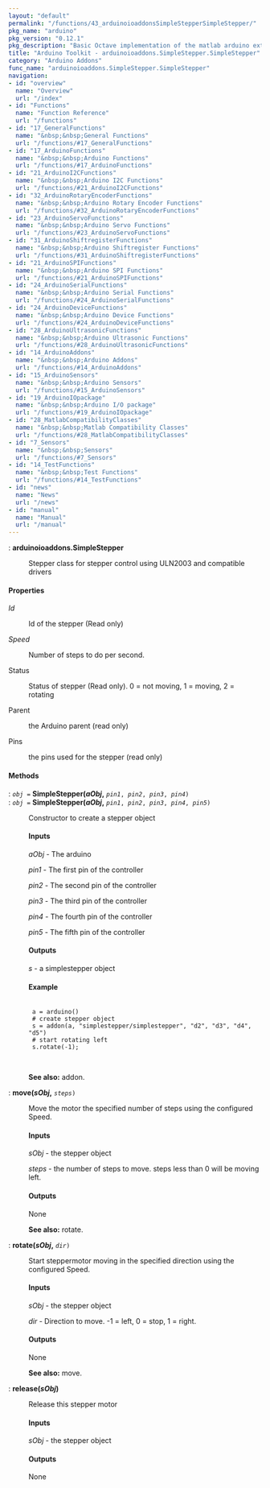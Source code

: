```yaml
---
layout: "default"
permalink: "/functions/43_arduinoioaddonsSimpleStepperSimpleStepper/"
pkg_name: "arduino"
pkg_version: "0.12.1"
pkg_description: "Basic Octave implementation of the matlab arduino extension,  allowing communication to a programmed arduino board to control its  hardware."
title: "Arduino Toolkit - arduinoioaddons.SimpleStepper.SimpleStepper"
category: "Arduino Addons"
func_name: "arduinoioaddons.SimpleStepper.SimpleStepper"
navigation:
- id: "overview"
  name: "Overview"
  url: "/index"
- id: "Functions"
  name: "Function Reference"
  url: "/functions"
- id: "17_GeneralFunctions"
  name: "&nbsp;&nbsp;General Functions"
  url: "/functions/#17_GeneralFunctions"
- id: "17_ArduinoFunctions"
  name: "&nbsp;&nbsp;Arduino Functions"
  url: "/functions/#17_ArduinoFunctions"
- id: "21_ArduinoI2CFunctions"
  name: "&nbsp;&nbsp;Arduino I2C Functions"
  url: "/functions/#21_ArduinoI2CFunctions"
- id: "32_ArduinoRotaryEncoderFunctions"
  name: "&nbsp;&nbsp;Arduino Rotary Encoder Functions"
  url: "/functions/#32_ArduinoRotaryEncoderFunctions"
- id: "23_ArduinoServoFunctions"
  name: "&nbsp;&nbsp;Arduino Servo Functions"
  url: "/functions/#23_ArduinoServoFunctions"
- id: "31_ArduinoShiftregisterFunctions"
  name: "&nbsp;&nbsp;Arduino Shiftregister Functions"
  url: "/functions/#31_ArduinoShiftregisterFunctions"
- id: "21_ArduinoSPIFunctions"
  name: "&nbsp;&nbsp;Arduino SPI Functions"
  url: "/functions/#21_ArduinoSPIFunctions"
- id: "24_ArduinoSerialFunctions"
  name: "&nbsp;&nbsp;Arduino Serial Functions"
  url: "/functions/#24_ArduinoSerialFunctions"
- id: "24_ArduinoDeviceFunctions"
  name: "&nbsp;&nbsp;Arduino Device Functions"
  url: "/functions/#24_ArduinoDeviceFunctions"
- id: "28_ArduinoUltrasonicFunctions"
  name: "&nbsp;&nbsp;Arduino Ultrasonic Functions"
  url: "/functions/#28_ArduinoUltrasonicFunctions"
- id: "14_ArduinoAddons"
  name: "&nbsp;&nbsp;Arduino Addons"
  url: "/functions/#14_ArduinoAddons"
- id: "15_ArduinoSensors"
  name: "&nbsp;&nbsp;Arduino Sensors"
  url: "/functions/#15_ArduinoSensors"
- id: "19_ArduinoIOpackage"
  name: "&nbsp;&nbsp;Arduino I/O package"
  url: "/functions/#19_ArduinoIOpackage"
- id: "28_MatlabCompatibilityClasses"
  name: "&nbsp;&nbsp;Matlab Compatibility Classes"
  url: "/functions/#28_MatlabCompatibilityClasses"
- id: "7_Sensors"
  name: "&nbsp;&nbsp;Sensors"
  url: "/functions/#7_Sensors"
- id: "14_TestFunctions"
  name: "&nbsp;&nbsp;Test Functions"
  url: "/functions/#14_TestFunctions"
- id: "news"
  name: "News"
  url: "/news"
- id: "manual"
  name: "Manual"
  url: "/manual"
---
```

<dl class="first-deftypefn">
<dt class="deftypefn" id="index-arduinoioaddons_002eSimpleStepper"><span class="category-def">: </span><span><strong class="def-name">arduinoioaddons.SimpleStepper</strong><a class="copiable-link" href='#index-arduinoioaddons_002eSimpleStepper'></a></span></dt>
<dd><p>Stepper class for stepper control using ULN2003 and compatible drivers
 </p></dd></dl>

<h4 class="subsubheading" id="Properties">Properties</h4>
<dl class="table">
<dt><var class="var">Id</var></dt>
<dd><p>Id of the stepper (Read only)
 </p></dd>
<dt><var class="var">Speed</var></dt>
<dd><p>Number of steps to do per second.
 </p></dd>
<dt>Status</dt>
<dd><p>Status of stepper (Read only).
 0 = not moving, 1 = moving, 2 = rotating
 </p></dd>
<dt>Parent</dt>
<dd><p>the Arduino parent (read only)
 </p></dd>
<dt>Pins</dt>
<dd><p>the pins used for the stepper (read only)
 </p></dd>
</dl>

<h4 class="subheading" id="Methods">Methods</h4>
<dl class="first-deftypefn">
<dt class="deftypefn" id="index-SimpleStepper_0028aObj_002c"><span class="category-def">: </span><span><code class="def-type"><var class="var">obj</var> =</code> <strong class="def-name">SimpleStepper(<var class="var">aObj</var>,</strong> <code class="def-code-arguments"><var class="var">pin1</var>, <var class="var">pin2</var>, <var class="var">pin3</var>, <var class="var">pin4</var>)</code><a class="copiable-link" href='#index-SimpleStepper_0028aObj_002c'></a></span></dt>
<dt class="deftypefnx def-cmd-deftypefn" id="index-SimpleStepper_0028aObj_002c-1"><span class="category-def">: </span><span><code class="def-type"><var class="var">obj</var> =</code> <strong class="def-name">SimpleStepper(<var class="var">aObj</var>,</strong> <code class="def-code-arguments"><var class="var">pin1</var>, <var class="var">pin2</var>, <var class="var">pin3</var>, <var class="var">pin4</var>, <var class="var">pin5</var>)</code><a class="copiable-link" href='#index-SimpleStepper_0028aObj_002c-1'></a></span></dt>
<dd><p>Constructor to create a stepper object
 </p><h4 class="subsubheading" id="Inputs">Inputs</h4>
<p><var class="var">aObj</var> - The arduino
</p>
<p><var class="var">pin1</var> - The first pin of the controller
</p>
<p><var class="var">pin2</var> - The second pin of the controller
</p>
<p><var class="var">pin3</var> - The third pin of the controller
</p>
<p><var class="var">pin4</var> - The fourth pin of the controller
</p>
<p><var class="var">pin5</var> - The fifth pin of the controller
</p>
<h4 class="subsubheading" id="Outputs">Outputs</h4>
<p><var class="var">s</var> - a simplestepper object
</p>
<h4 class="subsubheading" id="Example">Example</h4>
<div class="example">
<pre class="example-preformatted"> <code class="code">
 a = arduino()
 # create stepper object
 s = addon(a, &quot;simplestepper/simplestepper&quot;, &quot;d2&quot;, &quot;d3&quot;, &quot;d4&quot;, &quot;d5&quot;)
 # start rotating left
 s.rotate(-1);
 </code>
 </pre></div>


<p><strong class="strong">See also:</strong> addon.
 </p></dd></dl>

<dl class="first-deftypefn">
<dt class="deftypefn" id="index-move_0028sObj_002c"><span class="category-def">: </span><span><strong class="def-name">move(<var class="var">sObj</var>,</strong> <code class="def-code-arguments"><var class="var">steps</var>)</code><a class="copiable-link" href='#index-move_0028sObj_002c'></a></span></dt>
<dd><p>Move the motor the specified number of steps using the configured Speed.
</p>
<h4 class="subsubheading" id="Inputs-1">Inputs</h4>
<p><var class="var">sObj</var> - the stepper object
</p>
<p><var class="var">steps</var> - the number of steps to move. steps less than 0 will be moving left.
</p>
<h4 class="subsubheading" id="Outputs-1">Outputs</h4>
<p>None
</p>

<p><strong class="strong">See also:</strong> rotate.
 </p></dd></dl>

<dl class="first-deftypefn">
<dt class="deftypefn" id="index-rotate_0028sObj_002c"><span class="category-def">: </span><span><strong class="def-name">rotate(<var class="var">sObj</var>,</strong> <code class="def-code-arguments"><var class="var">dir</var>)</code><a class="copiable-link" href='#index-rotate_0028sObj_002c'></a></span></dt>
<dd><p>Start steppermotor moving in the specified direction using the configured Speed.
</p>
<h4 class="subsubheading" id="Inputs-2">Inputs</h4>
<p><var class="var">sObj</var> - the stepper object
</p>
<p><var class="var">dir</var> - Direction to move. -1 = left, 0 = stop, 1 = right.
</p>
<h4 class="subsubheading" id="Outputs-2">Outputs</h4>
<p>None
</p>

<p><strong class="strong">See also:</strong> move.
 </p></dd></dl>

<dl class="first-deftypefn">
<dt class="deftypefn" id="index-release_0028sObj_0029"><span class="category-def">: </span><span><strong class="def-name">release(<var class="var">sObj</var>)</strong><a class="copiable-link" href='#index-release_0028sObj_0029'></a></span></dt>
<dd><p>Release this stepper motor
</p>
<h4 class="subsubheading" id="Inputs-3">Inputs</h4>
<p><var class="var">sObj</var> - the stepper object
</p>
<h4 class="subsubheading" id="Outputs-3">Outputs</h4>
<p>None
</p>
</dd></dl>